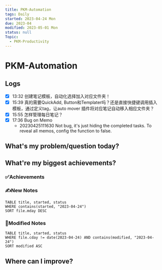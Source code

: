 ```yaml
---
title: PKM-Automation
tags: Daily
started: 2023-04-24 Mon
due: 2023-04
modified: 2023-05-01 Mon
status: null
Topic:
  - PKM-Productivity
---
```

# PKM-Automation
## Logs
- [x] 13:32 创建笔记模板，自动化选择加入对应文件夹！
- [x] 15:39 真的需要QuickAdd, Button和Templater吗？还是直接快捷键调用插入模板，通过定义tag，让auto mover 插件将对应笔记自动移入相应文件夹？
- [x] 15:55 怎样管理每日笔记？
- [x] 17:36 Bug on Memo
    - 20230425111630 Not bug, it's just hiding the completed tasks. To reveal all memos, config the function to false.

## What's my problem/question today?

## What're my biggest achievements?
### ✅Achievements

### ✍️New Notes

```dataview
TABLE title, started, status
WHERE contains(started, "2023-04-24")
SORT file.mday DESC
```

### 📝Modified Notes

```dataview
TABLE title, started, status
WHERE file.cday != date(2023-04-24) AND contains(modified, "2023-04-24")
SORT modified ASC
```

## Where can I improve?
